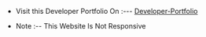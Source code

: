 * Visit this Developer Portfolio On :--- [Developer-Portfolio](https://tubesanyam.github.io/Developer-Portfolio/)


* Note :-- This Website Is Not Responsive
